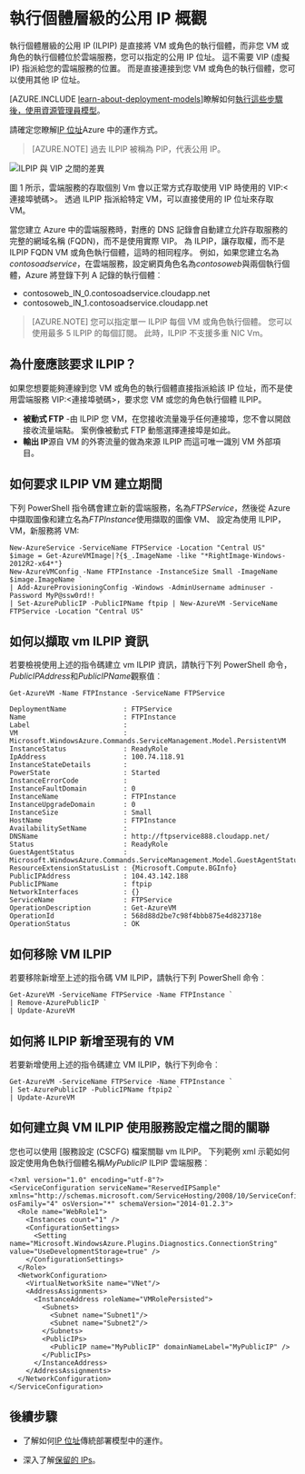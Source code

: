 <properties 
   pageTitle="執行個體層級公用 IP (ILPIP) |Microsoft Azure"
   description="了解 ILPIP (PIP)，以及如何管理其"
   services="virtual-network"
   documentationCenter="na"
   authors="jimdial"
   manager="carmonm"
   editor="tysonn" />
<tags 
   ms.service="virtual-network"
   ms.devlang="na"
   ms.topic="article"
   ms.tgt_pltfrm="na"
   ms.workload="infrastructure-services"
   ms.date="02/10/2016"
   ms.author="jdial" />

# <a name="instance-level-public-ip-overview"></a>執行個體層級的公用 IP 概觀
執行個體層級的公用 IP (ILPIP) 是直接將 VM 或角色的執行個體，而非您 VM 或角色的執行個體位於雲端服務，您可以指定的公用 IP 位址。 這不需要 VIP (虛擬 IP) 指派給您的雲端服務的位置。 而是直接連接到您 VM 或角色的執行個體，您可以使用其他 IP 位址。

[AZURE.INCLUDE [learn-about-deployment-models](../../includes/learn-about-deployment-models-classic-include.md)]瞭解如何[執行這些步驟後，使用資源管理員模型](virtual-network-ip-addresses-overview-arm.md)。 

請確定您瞭解[IP 位址](virtual-network-ip-addresses-overview-classic.md)Azure 中的運作方式。

>[AZURE.NOTE] 過去 ILPIP 被稱為 PIP，代表公用 IP。 

![ILPIP 與 VIP 之間的差異](./media/virtual-networks-instance-level-public-ip/Figure1.png)

圖 1 所示，雲端服務的存取個別 Vm 會以正常方式存取使用 VIP 時使用的 VIP:&lt;連接埠號碼&gt;。 透過 ILPIP 指派給特定 VM，可以直接使用的 IP 位址來存取 VM。

當您建立 Azure 中的雲端服務時，對應的 DNS 記錄會自動建立允許存取服務的完整的網域名稱 (FQDN)，而不是使用實際 VIP。 為 ILPIP，讓存取權，而不是 ILPIP FQDN VM 或角色執行個體，這時的相同程序。 例如，如果您建立名為*contosoadservice*，在雲端服務，設定網頁角色名為*contosoweb*與兩個執行個體，Azure 將登錄下列 A 記錄的執行個體︰

- contosoweb\_IN_0.contosoadservice.cloudapp.net
- contosoweb\_IN_1.contosoadservice.cloudapp.net 

>[AZURE.NOTE] 您可以指定單一 ILPIP 每個 VM 或角色執行個體。 您可以使用最多 5 ILPIP 的每個訂閱。 此時，ILPIP 不支援多重 NIC Vm。

## <a name="why-should-i-request-an-ilpip"></a>為什麼應該要求 ILPIP？
如果您想要能夠連線到您 VM 或角色的執行個體直接指派給該 IP 位址，而不是使用雲端服務 VIP:&lt;連接埠號碼&gt;，要求您 VM 或您的角色執行個體 ILPIP。
- **被動式 FTP** -由 ILPIP 您 VM，在您接收流量幾乎任何連接埠，您不會以開啟接收流量端點。 案例像被動式 FTP 動態選擇連接埠是如此。
- **輸出 IP**源自 VM 的外寄流量的做為來源 ILPIP 而這可唯一識別 VM 外部項目。

## <a name="how-to-request-an-ilpip-during-vm-creation"></a>如何要求 ILPIP VM 建立期間
下列 PowerShell 指令碼會建立新的雲端服務，名為*FTPService*，然後從 Azure 中擷取圖像和建立名為*FTPInstance*使用擷取的圖像 VM、 設定為使用 ILPIP，VM，新服務將 VM:

    New-AzureService -ServiceName FTPService -Location "Central US"
    $image = Get-AzureVMImage|?{$_.ImageName -like "*RightImage-Windows-2012R2-x64*"}
    New-AzureVMConfig -Name FTPInstance -InstanceSize Small -ImageName $image.ImageName `
  	| Add-AzureProvisioningConfig -Windows -AdminUsername adminuser -Password MyP@ssw0rd!! `
  	| Set-AzurePublicIP -PublicIPName ftpip | New-AzureVM -ServiceName FTPService -Location "Central US"

## <a name="how-to-retrieve-ilpip-information-for-a-vm"></a>如何以擷取 vm ILPIP 資訊
若要檢視使用上述的指令碼建立 vm ILPIP 資訊，請執行下列 PowerShell 命令， *PublicIPAddress*和*PublicIPName*觀察值︰

    Get-AzureVM -Name FTPInstance -ServiceName FTPService

    DeploymentName              : FTPService
    Name                        : FTPInstance
    Label                       : 
    VM                          : Microsoft.WindowsAzure.Commands.ServiceManagement.Model.PersistentVM
    InstanceStatus              : ReadyRole
    IpAddress                   : 100.74.118.91
    InstanceStateDetails        : 
    PowerState                  : Started
    InstanceErrorCode           : 
    InstanceFaultDomain         : 0
    InstanceName                : FTPInstance
    InstanceUpgradeDomain       : 0
    InstanceSize                : Small
    HostName                    : FTPInstance
    AvailabilitySetName         : 
    DNSName                     : http://ftpservice888.cloudapp.net/
    Status                      : ReadyRole
    GuestAgentStatus            : Microsoft.WindowsAzure.Commands.ServiceManagement.Model.GuestAgentStatus
    ResourceExtensionStatusList : {Microsoft.Compute.BGInfo}
    PublicIPAddress             : 104.43.142.188
    PublicIPName                : ftpip
    NetworkInterfaces           : {}
    ServiceName                 : FTPService
    OperationDescription        : Get-AzureVM
    OperationId                 : 568d88d2be7c98f4bbb875e4d823718e
    OperationStatus             : OK

## <a name="how-to-remove-an-ilpip-from-a-vm"></a>如何移除 VM ILPIP
若要移除新增至上述的指令碼 VM ILPIP，請執行下列 PowerShell 命令︰
    
    Get-AzureVM -ServiceName FTPService -Name FTPInstance `
  	| Remove-AzurePublicIP `
  	| Update-AzureVM

## <a name="how-to-add-an-ilpip-to-an-existing-vm"></a>如何將 ILPIP 新增至現有的 VM
若要新增使用上述的指令碼建立 VM ILPIP，執行下列命令︰

    Get-AzureVM -ServiceName FTPService -Name FTPInstance `
  	| Set-AzurePublicIP -PublicIPName ftpip2 `
  	| Update-AzureVM

## <a name="how-to-associate-an-ilpip-to-a-vm-by-using-a-service-configuration-file"></a>如何建立與 VM ILPIP 使用服務設定檔之間的關聯
您也可以使用 [服務設定 (CSCFG) 檔案關聯 vm ILPIP。 下列範例 xml 示範如何設定使用角色執行個體名稱*MyPublicIP* ILPIP 雲端服務︰ 
    
    <?xml version="1.0" encoding="utf-8"?>
    <ServiceConfiguration serviceName="ReservedIPSample" xmlns="http://schemas.microsoft.com/ServiceHosting/2008/10/ServiceConfiguration" osFamily="4" osVersion="*" schemaVersion="2014-01.2.3">
      <Role name="WebRole1">
        <Instances count="1" />
        <ConfigurationSettings>
          <Setting name="Microsoft.WindowsAzure.Plugins.Diagnostics.ConnectionString" value="UseDevelopmentStorage=true" />
        </ConfigurationSettings>
      </Role>
      <NetworkConfiguration>
        <VirtualNetworkSite name="VNet"/>
        <AddressAssignments>
          <InstanceAddress roleName="VMRolePersisted">
            <Subnets>
              <Subnet name="Subnet1"/>
              <Subnet name="Subnet2"/>
            </Subnets>
            <PublicIPs>
              <PublicIP name="MyPublicIP" domainNameLabel="MyPublicIP" />
            </PublicIPs>
          </InstanceAddress>
        </AddressAssignments>
      </NetworkConfiguration>
    </ServiceConfiguration>

## <a name="next-steps"></a>後續步驟

- 了解如何[IP 位址](virtual-network-ip-addresses-overview-classic.md)傳統部署模型中的運作。

- 深入了解[保留的 IPs](virtual-networks-reserved-public-ip.md)。
 